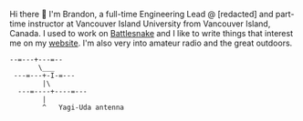 Hi there 👋 I'm Brandon, a full-time Engineering Lead @ [redacted] and part-time instructor at Vancouver Island University from Vancouver Island, Canada. I used to work on [Battlesnake](https://play.battlesnake.com) and I like to write things that interest me on my [website](https://brandonb.ca). I'm also very into amateur radio and the great outdoors.

```
--=---+---=--
       \___
 ---=---+-I-=---
        |\
  ---=----+----=---
        |
        ^   Yagi-Uda antenna
```
